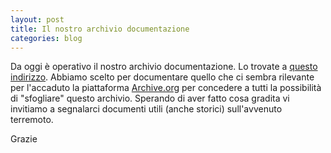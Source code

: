 ```yaml
---
layout: post
title: Il nostro archivio documentazione
categories: blog
---
```


Da oggi è operativo il nostro archivio documentazione. Lo trovate a [questo indirizzo](https://archive.org/details/@terremotocentroita). Abbiamo scelto per documentare quello che ci sembra rilevante per l'accaduto la piattaforma [Archive.org](www.archive.org) per concedere a tutti la possibilità di "sfogliare" questo archivio.
Sperando di aver fatto cosa gradita vi invitiamo a segnalarci documenti utili (anche storici) sull'avvenuto terremoto.

Grazie